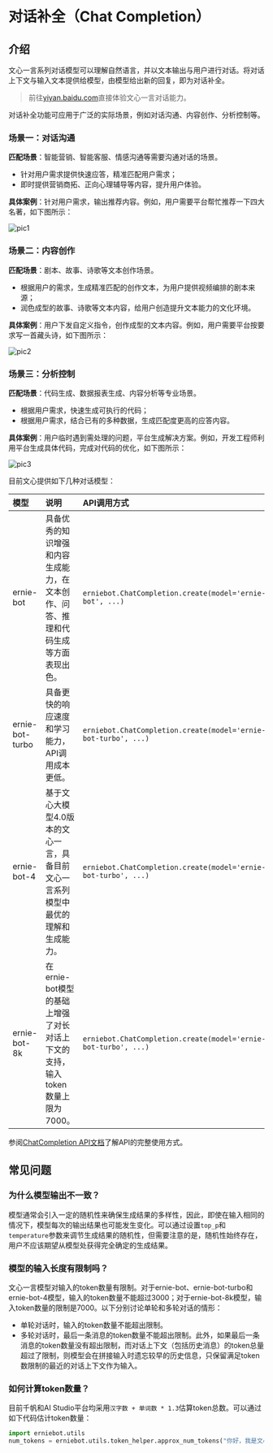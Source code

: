 # 对话补全（Chat Completion）

## 介绍

文心一言系列对话模型可以理解自然语言，并以文本输出与用户进行对话。将对话上下文与输入文本提供给模型，由模型给出新的回复，即为对话补全。

> 前往[yiyan.baidu.com](https://yiyan.baidu.com)直接体验文心一言对话能力。

对话补全功能可应用于广泛的实际场景，例如对话沟通、内容创作、分析控制等。

### 场景一：对话沟通

**匹配场景**：智能营销、智能客服、情感沟通等需要沟通对话的场景。

* 针对用户需求提供快速应答，精准匹配用户需求；
* 即时提供营销商拓、正向心理辅导等内容，提升用户体验。

**具体案例**：针对用户需求，输出推荐内容。例如，用户需要平台帮忙推荐一下四大名著，如下图所示：

![pic1](https://bce.bdstatic.com/doc/ai-cloud-share/WENXINWORKSHOP/image_a90f36c.png)

### 场景二：内容创作

**匹配场景**：剧本、故事、诗歌等文本创作场景。

* 根据用户的需求，生成精准匹配的创作文本，为用户提供视频编排的剧本来源；
* 润色成型的故事、诗歌等文本内容，给用户创造提升文本能力的文化环境。

**具体案例**：用户下发自定义指令，创作成型的文本内容。例如，用户需要平台按要求写一首藏头诗，如下图所示：

![pic2](https://bce.bdstatic.com/doc/ai-cloud-share/WENXINWORKSHOP/image_766ad39.png)

### 场景三：分析控制

**匹配场景**：代码生成、数据报表生成、内容分析等专业场景。

* 根据用户需求，快速生成可执行的代码；
* 根据用户需求，结合已有的多种数据，生成匹配度更高的应答内容。

**具体案例**：用户临时遇到需处理的问题，平台生成解决方案。例如，开发工程师利用平台生成具体代码，完成对代码的优化，如下图所示：

![pic3](https://bce.bdstatic.com/doc/ai-cloud-share/WENXINWORKSHOP/image_edb718d.png)

目前文心提供如下几种对话模型：

| 模型 | 说明 | API调用方式 |
| :--- | :--- | :----- |
| ernie-bot | 具备优秀的知识增强和内容生成能力，在文本创作、问答、推理和代码生成等方面表现出色。 |`erniebot.ChatCompletion.create(model='ernie-bot', ...)` |
| ernie-bot-turbo | 具备更快的响应速度和学习能力，API调用成本更低。 | `erniebot.ChatCompletion.create(model='ernie-bot-turbo', ...)` |
| ernie-bot-4 | 基于文心大模型4.0版本的文心一言，具备目前文心一言系列模型中最优的理解和生成能力。 | `erniebot.ChatCompletion.create(model='ernie-bot-turbo', ...)` |
| ernie-bot-8k | 在ernie-bot模型的基础上增强了对长对话上下文的支持，输入token数量上限为7000。 | `erniebot.ChatCompletion.create(model='ernie-bot-turbo', ...)` |

参阅[ChatCompletion API文档](../api_reference/chat_completion.md)了解API的完整使用方式。

## 常见问题

### 为什么模型输出不一致？

模型通常会引入一定的随机性来确保生成结果的多样性，因此，即使在输入相同的情况下，模型每次的输出结果也可能发生变化。可以通过设置`top_p`和`temperature`参数来调节生成结果的随机性，但需要注意的是，随机性始终存在，用户不应该期望从模型处获得完全确定的生成结果。

### 模型的输入长度有限制吗？

文心一言模型对输入的token数量有限制。对于ernie-bot、ernie-bot-turbo和ernie-bot-4模型，输入的token数量不能超过3000；对于ernie-bot-8k模型，输入token数量的限制是7000。以下分别讨论单轮和多轮对话的情形：

* 单轮对话时，输入的token数量不能超出限制。
* 多轮对话时，最后一条消息的token数量不能超出限制。此外，如果最后一条消息的token数量没有超出限制，而对话上下文（包括历史消息）的token总量超过了限制，则模型会在拼接输入时遗忘较早的历史信息，只保留满足token数限制的最近的对话上下文作为输入。

### 如何计算token数量？

目前千帆和AI Studio平台均采用`汉字数 + 单词数 * 1.3`估算token总数。可以通过如下代码估计token数量：

```{.py .copy}
import erniebot.utils
num_tokens = erniebot.utils.token_helper.approx_num_tokens("你好，我是文心一言。")
```
